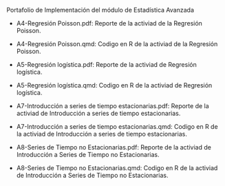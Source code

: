 Portafolio de Implementación del módulo de Estadística Avanzada

- A4-Regresión Poisson.pdf: Reporte de la activiad de la Regresión Poisson.
- A4-Regresión Poisson.qmd: Codigo en R de la activiad de la Regresión Poisson.

- A5-Regresión logística.pdf: Reporte de la activiad de Regresión logística.
- A5-Regresión logística.qmd: Codigo en R de la activiad de Regresión logística.

- A7-Introducción a series de tiempo estacionarias.pdf: Reporte de la activiad de Introducción a series de tiempo estacionarias.
- A7-Introducción a series de tiempo estacionarias.qmd: Codigo en R de la activiad de Introducción a series de tiempo estacionarias.

- A8-Series de Tiempo no Estacionarias.pdf: Reporte de la activiad de Introducción a Series de Tiempo no Estacionarias.
- A8-Series de Tiempo no Estacionarias.qmd: Codigo en R de la activiad de Introducción a Series de Tiempo no Estacionarias.


